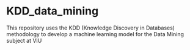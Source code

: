 # KDD_data_mining
This repository uses the KDD (Knowledge Discovery in Databases) methodology to develop a machine learning model for the Data Mining subject at VIU
